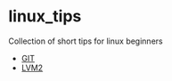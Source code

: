 # linux_tips
Collection of short tips for linux beginners

- [GIT](tips/GIT.md)
- [LVM2](tips/LVM2.md)